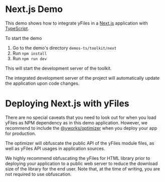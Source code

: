 <!--
 //////////////////////////////////////////////////////////////////////////////
 // @license
 // This file is part of yFiles for HTML 2.6.0.4.
 // Use is subject to license terms.
 //
 // Copyright (c) 2000-2024 by yWorks GmbH, Vor dem Kreuzberg 28,
 // 72070 Tuebingen, Germany. All rights reserved.
 //
 //////////////////////////////////////////////////////////////////////////////
-->
# Next.js Demo

This demo shows how to integrate yFiles in a [Next.js](https://nextjs.org/) application with [TypeScript](https://www.typescriptlang.org/).

To start the demo

1.  Go to the demo's directory `demos-ts/toolkit/next`
2.  Run `npm install`
3.  Run `npm run dev`

This will start the development server of the toolkit.

The integrated development server of the project will automatically update the application upon code changes.

# Deploying Next.js with yFiles

There are no special caveats that you need to look out for when you load yFiles as NPM dependency as in this demo application. However, we recommend to include the [@yworks/optimizer](https://www.npmjs.com/package/@yworks/optimizer) when you deploy your app for production.

The optimizer will obfuscate the public API of the yFiles module files, as well as yFiles API usages in application sources.

We highly recommend obfuscating the yFiles for HTML library prior to deploying your application to a public web server to reduce the download size of the library for the end user. Note that, at the time of writing, you are not required to use obfuscation.
